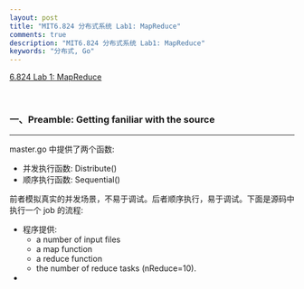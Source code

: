 ```yaml
---
layout: post
title: "MIT6.824 分布式系统 Lab1: MapReduce"
comments: true
description: "MIT6.824 分布式系统 Lab1: MapReduce"
keywords: "分布式, Go"
---
```


[6.824 Lab 1: MapReduce](https://pdos.csail.mit.edu/6.824/labs/lab-1.html)

&nbsp;

### 一、Preamble: Getting faniliar with the source

___

master.go 中提供了两个函数:

- 并发执行函数: Distribute()
- 顺序执行函数: Sequential()

前者模拟真实的并发场景，不易于调试。后者顺序执行，易于调试。下面是源码中执行一个 job 的流程:

- 程序提供: 
    - a number of input files
    - a map function
    - a reduce function
    - the number of reduce tasks (nReduce=10).
- 